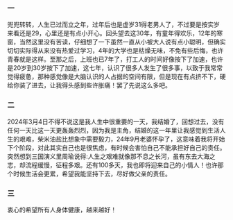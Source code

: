 ### 一
 兜兜转转，人生已过而立之年，过年后也是虚岁31得老男人了，不过要是按实岁来看还是29，心里还是有点小开心。回头望去这30年，有童年得欢乐，12年的寒窗，当然这里没有苦读，仔细想了一下虽然一直从小被大人说有点小聪明，但确实切切实际得从来没有热爱过学习，4年的大学也是枯燥无味，不免有些后悔，也许青春就是这样。至那之后，上班也已7年了，打工人的时间好像按下了加速，也许是20岁到30岁按下了加速，这七年，认识了很多人发生了很多事，以致于我常常觉得疲惫，那种感觉像是大脑认识的人占据的空间有限，但是现在有点挤不下，硬给你装了进去，让我得头感到些许胀痛！罢了先说这么多吧。
### 二
2024年3月4日不得不说这是我人生中很重要的一天，我结婚了，回想过去，没有任何一天比这一天更轰轰烈烈，因为我是主角，结婚的这一年里让我感觉到生活人生的艰难，柴米油盐比想象中需要毅力，24年9月老婆怀孕了，这意味着我将开始下个阶段，对此其实自己也是很焦虑，有时候会害怕自己不能承担好自己的责任。突然想到三国演义里周瑜说得:人生之艰难就像那不息之长河，虽有东去大海之志，却流程缓慢，征程多艰。还有100多天，我也即将迎来自己的小情人！也许那个时候生活会更累，希望我能坚持下去，尽好做父亲的责任。
### 三
衷心的希望所有人身体健康，越来越好！
